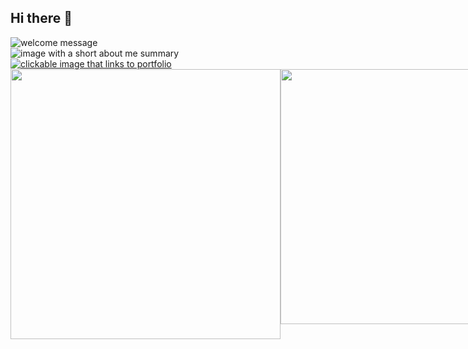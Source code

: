## Hi there 👋
<div style="display:flex; flex-direction: column;">
    <img src="https://iili.io/H0rDwsn.jpg" alt="welcome message">
    <img src="https://iili.io/H0rDe0G.jpg" alt="image with a short about me summary">
    <a href="https://lucacuello.vercel.app/" target="_blank"><img src="https://iili.io/H0rDOfs.jpg" alt="clickable image that links to portfolio"></a>
</div>

<div style="display: flex;" align=center>
    <img src="https://streak-stats.demolab.com/?user=LucaCuello&theme=dark&background=1F1D2E&ring=EBBCBA&fire=31748F&currStreakLabel=31748F&currStreakNum=31748F&sideNums=EBBCBA&sideLabels=CFD2CF&hide_border=true" width=432>
    <img src="https://github-readme-stats.vercel.app/api?username=LucaCuello&show_icons=true&bg_color=1F1D2E&text_color=CFD2CF&icon_color=EBBCBA&title_color=31748F&hide_border=true&count_private=true" width=408>
</div>
<!--
**MariD1803/MariD1803** is a ✨ _special_ ✨ repository because its `README.md` (this file) appears on your GitHub profile.

Here are some ideas to get you started:

- 🔭 I’m currently working on ...
- 🌱 I’m currently learning ...
- 👯 I’m looking to collaborate on ...
- 🤔 I’m looking for help with ...
- 💬 Ask me about ...
- 📫 How to reach me: ...
- 😄 Pronouns: ...
- ⚡ Fun fact: ...
-->
